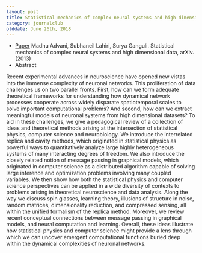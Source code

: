 ```yaml
---
layout: post
title: Statistical mechanics of complex neural systems and high dimensional data (2013)
category: journalclub
olddate: June 26th, 2018
---
```


* [Paper]({{site.url}}/journalclub/JCpapers/Advani_Stat_Replica.pdf) Madhu Advani, Subhaneil Lahiri, Surya Ganguli. Statistical mechanics of complex neural systems and high dimensional data, arXiv. (2013)
* Abstract

Recent experimental advances in neuroscience have opened new vistas into the
immense complexity of neuronal networks. This proliferation of data challenges us
on two parallel fronts. First, how can we form adequate theoretical frameworks for
understanding how dynamical network processes cooperate across widely disparate
spatiotemporal scales to solve important computational problems? And second, how
can we extract meaningful models of neuronal systems from high dimensional datasets?
To aid in these challenges, we give a pedagogical review of a collection of ideas and
theoretical methods arising at the intersection of statistical physics, computer science
and neurobiology. We introduce the interrelated replica and cavity methods, which
originated in statistical physics as powerful ways to quantitatively analyze large highly
heterogeneous systems of many interacting degrees of freedom. We also introduce
the closely related notion of message passing in graphical models, which originated
in computer science as a distributed algorithm capable of solving large inference and
optimization problems involving many coupled variables. We then show how both
the statistical physics and computer science perspectives can be applied in a wide
diversity of contexts to problems arising in theoretical neuroscience and data analysis.
Along the way we discuss spin glasses, learning theory, illusions of structure in noise,
random matrices, dimensionality reduction, and compressed sensing, all within the
unified formalism of the replica method. Moreover, we review recent conceptual
connections between message passing in graphical models, and neural computation and
learning. Overall, these ideas illustrate how statistical physics and computer science
might provide a lens through which we can uncover emergent computational functions
buried deep within the dynamical complexities of neuronal networks. 